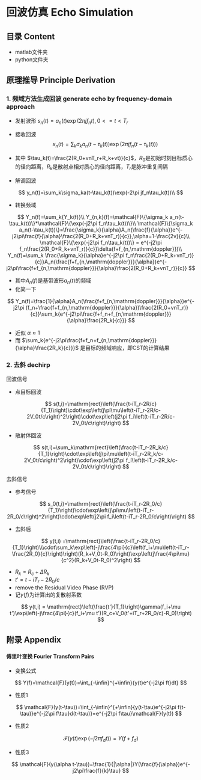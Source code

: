 # 回波仿真 Echo Simulation

## 目录 Content

* matlab文件夹
* python文件夹

## 原理推导 Principle Derivation

### 1. 频域方法生成回波 generate echo by frequency-domain approach

- 发射波形 $s_n(t)=a_n(t)\exp(2\pi jf_nt),0<=t<T_r$

- 接收回波 
  $$
  x_n(t)=\sum_k\sigma_k a_n(t-\tau_k(t))\exp(2\pi jf_n(t-\tau_k(t)))
  $$

- 其中 $\tau_k(t)=\frac{2(R_0+vnT_r+R_k+vt)}{c}$，$R_0$是初始时刻目标质心的径向距离，$R_k$是散射点相对质心的径向距离，$T_r$是脉冲重复间隔

- 解调回波

$$
y_n(t)=\sum_k\sigma_ka(t-\tau_k(t))\exp(-2\pi jf_n\tau_k(t))\\
$$

- 转换频域

$$
Y_n(f)=\sum_k{Y_k(f)}\\
Y_{n,k}(f)=\mathcal{F}\{\sigma_k a_n(t-\tau_k(t))\}*\mathcal{F}\{\exp(-j2\pi f_n\tau_k(t))\}\\
\mathcal{F}\{\sigma_k a_n(t-\tau_k(t))\}=\frac{\sigma_k}{\alpha}A_n(\frac{f}{\alpha})e^{-j2\pi\frac{f}{\alpha}\frac{2(R_0+R_k+vnT_r)}{c}},\alpha=1-\frac{2v}{c}\\
\mathcal{F}\{\exp(-j2\pi f_n\tau_k(t))\} = e^{-j2\pi f_n\frac{2(R_0+R_k+vnT_r)}{c}}\delta(f+f_{n,\mathrm{doppler}})\\
Y_n(f)=\sum_k \frac{\sigma_k}{\alpha}e^{-j2\pi f_n\frac{2(R_0+R_k+vnT_r)}{c}}A_n(\frac{f+f_{n,\mathrm{doppler}}}{\alpha})e^{-j2\pi\frac{f+f_{n,\mathrm{doppler}}}{\alpha}\frac{2(R_0+R_k+vnT_r)}{c}}
$$

- 其中$A_n(f)$是基带波形$a_n(t)$的频域
- 化简一下

$$
Y_n(f)=\frac{1}{\alpha}A_n(\frac{f+f_{n,\mathrm{doppler}}}{\alpha})e^{-j2\pi (f_n+\frac{f+f_{n,\mathrm{doppler}}}{\alpha})\frac{2(R_0+vnT_r)}{c}}\sum_k{e^{-j2\pi\frac{f+f_n+f_{n,\mathrm{doppler}}}{\alpha}\frac{2R_k}{c}}}
$$

- 近似 $\alpha\approx 1$
- 而 $\sum_k{e^{-j2\pi\frac{f+f_n+f_{n,\mathrm{doppler}}}{\alpha}\frac{2R_k}{c}}}$ 是目标的频域响应，即CST的计算结果

### 2. 去斜 dechirp

回波信号

- 点目标回波

$$
s(t,i)=\mathrm{rect}\left(\frac{t-iT_r-2R/c}{T_1}\right)\cdot\exp\left(j\pi\mu\left(t-iT_r-2R/c-2V_0t/c\right)^2\right)\cdot\exp\left(j2\pi f_i\left(t-iT_r-2R/c-2V_0t/c\right)\right)
$$

- 散射体回波

$$
s(t,i)=\sum_k\mathrm{rect}\left(\frac{t-iT_r-2R_k/c}{T_1}\right)\cdot\exp\left(j\pi\mu\left(t-iT_r-2R_k/c-2V_0t/c\right)^2\right)\cdot\exp\left(j2\pi f_i\left(t-iT_r-2R_k/c-2V_0t/c\right)\right)
$$

去斜信号

- 参考信号

$$
s_0(t,i)=\mathrm{rect}\left(\frac{t-iT_r-2R_0/c}{T_1}\right)\cdot\exp\left(j\pi\mu\left(t-iT_r-2R_0/c\right)^2\right)\cdot\exp\left(j2\pi f_i\left(t-iT_r-2R_0/c\right)\right)
$$

- 去斜后

$$
y(t,i) =\mathrm{rect}\left(\frac{t-iT_r-2R_0/c}{T_1}\right)\\\cdot\sum_k\exp\left(-j\frac{4\pi}{c}\left(f_i+\mu\left(t-iT_r-\frac{2R_0}{c}\right)\right)(R_k+V_0t-R_0)\right)\exp\left(j\frac{4\pi\mu}{c^2}(R_k+V_0t-R_0)^2\right)
$$

- $R_k=R_c+\Delta R_k$
- $t'=t-iT_r-2R_0/c$
- remove the Residual Video Phase (RVP)
- 记$\gamma(f)$为计算出的复散射系数

$$
y(t,i) = \mathrm{rect}\left(\frac{t'}{T_1}\right)\gamma(f_i+\mu t')\exp\left(-j\frac{4\pi}{c}(f_i+\mu t')(R_c+V_0(t'+iT_r+2R_0/c)-R_0)\right)
$$



## 附录 Appendix

#### 傅里叶变换 Fourier Transform Pairs

- 变换公式

$$
Y(f)=\mathcal{F}(y(t))=\int_{-\infin}^{+\infin}{y(t)e^{-j2\pi ft}dt}
$$

- 性质1

$$
\mathcal{F}(y(t-\tau))=\int_{-\infin}^{+\infin}{y(t-\tau)e^{-j2\pi f(t-\tau)}e^{-j2\pi f\tau}d(t-\tau)}=e^{-j2\pi f\tau}\mathcal{F}(y(t))
$$

- 性质2

$$
\mathcal{F}(y(t)\exp(-j2\pi f_d t))=Y(f+f_d)
$$

- 性质3

$$
\mathcal{F}(y(\alpha t-\tau))=\frac{1}{|\alpha|}Y(\frac{f}{\alpha})e^{-j2\pi\frac{f}{k}\tau}
$$

